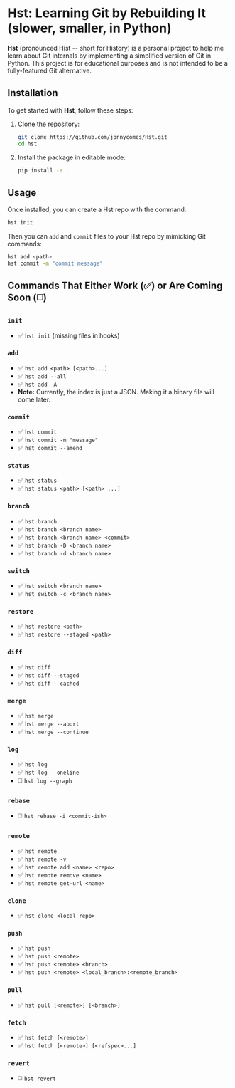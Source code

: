# Hst: Learning Git by Rebuilding It (slower, smaller, in Python)

**Hst** (pronounced Hist -- short for History) is a personal project to help me learn about Git internals by implementing a simplified version of Git in Python. This project is for educational purposes and is not intended to be a fully-featured Git alternative.

## Installation

To get started with **Hst**, follow these steps:

1. Clone the repository:

   ```bash
   git clone https://github.com/jonnycomes/Hst.git
   cd hst
   ```

2. Install the package in editable mode:

   ```bash
   pip install -e .
   ```

## Usage

Once installed, you can create a Hst repo with the command:

```bash
hst init
```
Then you can `add` and `commit` files to your Hst repo by mimicking Git commands:

```bash
hst add <path>
hst commit -m "commit message"
```

## Commands That Either Work (✅) or Are Coming Soon (◻️)

### `init`
- ✅ `hst init` (missing files in hooks)

### `add`
- ✅ `hst add <path> [<path>...]`
- ✅ `hst add --all`
- ✅ `hst add -A`
- **Note:** Currently, the index is just a JSON. Making it a binary file will come later. 

### `commit`
- ✅ `hst commit`
- ✅ `hst commit -m "message"`
- ✅ `hst commit --amend`

### `status`
- ✅ `hst status`
- ✅ `hst status <path> [<path> ...]`

### `branch`
- ✅ `hst branch`
- ✅ `hst branch <branch name>`
- ✅ `hst branch <branch name> <commit>`
- ✅ `hst branch -D <branch name>`
- ✅ `hst branch -d <branch name>`

### `switch`
- ✅ `hst switch <branch name>`
- ✅ `hst switch -c <branch name>`

### `restore`
- ✅ `hst restore <path>`
- ✅ `hst restore --staged <path>`

### `diff`
- ✅ `hst diff`
- ✅ `hst diff --staged`
- ✅ `hst diff --cached`

### `merge`
- ✅ `hst merge`
- ✅ `hst merge --abort`
- ✅ `hst merge --continue`

### `log`
- ✅ `hst log`
- ✅ `hst log --oneline`
- ◻️ `hst log --graph`

### `rebase`
- ◻️ `hst rebase -i <commit-ish>`

### `remote`
- ✅ `hst remote`
- ✅ `hst remote -v`
- ✅ `hst remote add <name> <repo>`
- ✅ `hst remote remove <name>`
- ✅ `hst remote get-url <name>`

### `clone`
- ✅ `hst clone <local repo>`

### `push`
- ✅ `hst push`
- ✅ `hst push <remote>`
- ✅ `hst push <remote> <branch>`
- ✅ `hst push <remote> <local_branch>:<remote_branch>`

### `pull`
- ✅ `hst pull [<remote>] [<branch>]`

### `fetch`
- ✅ `hst fetch [<remote>]`
- ✅ `hst fetch [<remote>] [<refspec>...]`

### `revert`
- ◻️ `hst revert`


